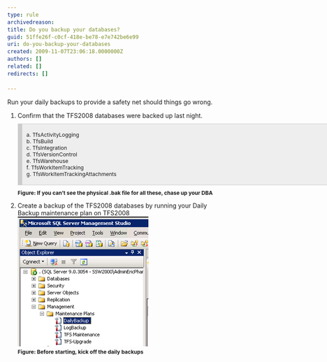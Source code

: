 ```yaml
---
type: rule
archivedreason: 
title: Do you backup your databases?
guid: 51ffe26f-c0cf-418e-be78-e7e742be6e99
uri: do-you-backup-your-databases
created: 2009-11-07T23:06:18.0000000Z
authors: []
related: []
redirects: []

---
```



<div><p>Run your daily backups to provide a safety net should things go wrong.  </p>
<ol><li>Confirm that the TFS2008 databases were backed up last night. <span class="ms-rteCustom-CodeArea" style="border-bottom:rgb(204,204,204) 1px solid;border-left:rgb(204,204,204) 10px solid;padding-bottom:5px;overflow-x:auto;background-color:rgb(238,238,238);margin:10px 0px;padding-left:10px;width:786px;padding-right:10px;display:block;font-size:12px;border-top:rgb(204,204,204) 1px solid;border-right:rgb(204,204,204) 1px solid;padding-top:5px;"><p>a.<span class="Apple-tab-span" style="white-space:pre;"> </span>TfsActivityLogging<br>b.<span class="Apple-tab-span" style="white-space:pre;"> </span>TfsBuild<br>c.<span class="Apple-tab-span" style="white-space:pre;"> </span>TfsIntegration<br>d.<span class="Apple-tab-span" style="white-space:pre;"> </span>TfsVersionControl<br>e.<span class="Apple-tab-span" style="white-space:pre;"> </span>TfsWarehouse <br>f. TfsWorkItemTracking<br>g.<span class="Apple-tab-span" style="white-space:pre;"> </span>TfsWorkItemTrackingAttachments</p></span><span class="ms-rteCustom-FigureNormal" style="padding-bottom:3px;margin:3px 10px 10px 0px;padding-left:0px;padding-right:0px;display:block;font-size:12px;font-weight:bold;padding-top:0px;">Figure: If you can’t see the physical .bak file for all these, chase up your DBA</span></li>
<li>Create a backup of the TFS2008 databases by running your Daily Backup maintenance plan on TFS2008 <br><span><img src="RunDailyBackup.png" alt="" /></span><br><span style="font-size:12px;font-weight:bold;">Figure: Before starting, kick off the daily backups</span> </li></ol></div>
<br><excerpt class='endintro'></excerpt><br>



